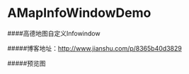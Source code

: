 # AMapInfoWindowDemo
####高德地图自定义Infowindow

#####博客地址：http://www.jianshu.com/p/8365b40d3829

#####预览图
![]()

